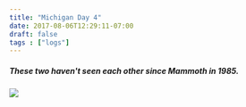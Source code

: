 ```yaml
---
title: "Michigan Day 4"
date: 2017-08-06T12:29:11-07:00
draft: false
tags : ["logs"]
---
```


##### These two haven't seen each other since Mammoth in 1985.

<img src="/images/friends-1.jpg">
